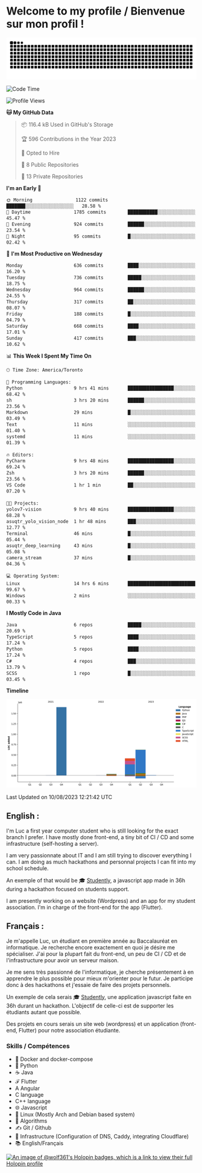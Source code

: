 # Welcome to my profile / Bienvenue sur mon profil !

![snake gif](https://github.com/wolf-361/wolf-361/blob/output/github-contribution-grid-snake.svg)

<!--START_SECTION:waka-->
![Code Time](http://img.shields.io/badge/Code%20Time-254%20hrs%2053%20mins-blue)

![Profile Views](http://img.shields.io/badge/Profile%20Views-0-blue)

**🐱 My GitHub Data** 

> 📦 116.4 kB Used in GitHub's Storage 
 > 
> 🏆 596 Contributions in the Year 2023
 > 
> 💼 Opted to Hire
 > 
> 📜 8 Public Repositories 
 > 
> 🔑 13 Private Repositories 
 > 
**I'm an Early 🐤** 

```text
🌞 Morning                1122 commits        ███████░░░░░░░░░░░░░░░░░░   28.58 % 
🌆 Daytime                1785 commits        ███████████░░░░░░░░░░░░░░   45.47 % 
🌃 Evening                924 commits         ██████░░░░░░░░░░░░░░░░░░░   23.54 % 
🌙 Night                  95 commits          █░░░░░░░░░░░░░░░░░░░░░░░░   02.42 % 
```
📅 **I'm Most Productive on Wednesday** 

```text
Monday                   636 commits         ████░░░░░░░░░░░░░░░░░░░░░   16.20 % 
Tuesday                  736 commits         █████░░░░░░░░░░░░░░░░░░░░   18.75 % 
Wednesday                964 commits         ██████░░░░░░░░░░░░░░░░░░░   24.55 % 
Thursday                 317 commits         ██░░░░░░░░░░░░░░░░░░░░░░░   08.07 % 
Friday                   188 commits         █░░░░░░░░░░░░░░░░░░░░░░░░   04.79 % 
Saturday                 668 commits         ████░░░░░░░░░░░░░░░░░░░░░   17.01 % 
Sunday                   417 commits         ███░░░░░░░░░░░░░░░░░░░░░░   10.62 % 
```


📊 **This Week I Spent My Time On** 

```text
🕑︎ Time Zone: America/Toronto

💬 Programming Languages: 
Python                   9 hrs 41 mins       █████████████████░░░░░░░░   68.42 % 
sh                       3 hrs 20 mins       ██████░░░░░░░░░░░░░░░░░░░   23.56 % 
Markdown                 29 mins             █░░░░░░░░░░░░░░░░░░░░░░░░   03.49 % 
Text                     11 mins             ░░░░░░░░░░░░░░░░░░░░░░░░░   01.40 % 
systemd                  11 mins             ░░░░░░░░░░░░░░░░░░░░░░░░░   01.39 % 

🔥 Editors: 
PyCharm                  9 hrs 48 mins       █████████████████░░░░░░░░   69.24 % 
Zsh                      3 hrs 20 mins       ██████░░░░░░░░░░░░░░░░░░░   23.56 % 
VS Code                  1 hr 1 min          ██░░░░░░░░░░░░░░░░░░░░░░░   07.20 % 

🐱‍💻 Projects: 
yolov7-vision            9 hrs 40 mins       █████████████████░░░░░░░░   68.28 % 
asuqtr_yolo_vision_node  1 hr 48 mins        ███░░░░░░░░░░░░░░░░░░░░░░   12.77 % 
Terminal                 46 mins             █░░░░░░░░░░░░░░░░░░░░░░░░   05.44 % 
asuqtr_deep_learning     43 mins             █░░░░░░░░░░░░░░░░░░░░░░░░   05.08 % 
camera_stream            37 mins             █░░░░░░░░░░░░░░░░░░░░░░░░   04.36 % 

💻 Operating System: 
Linux                    14 hrs 6 mins       █████████████████████████   99.67 % 
Windows                  2 mins              ░░░░░░░░░░░░░░░░░░░░░░░░░   00.33 % 
```

**I Mostly Code in Java** 

```text
Java                     6 repos             █████░░░░░░░░░░░░░░░░░░░░   20.69 % 
TypeScript               5 repos             ████░░░░░░░░░░░░░░░░░░░░░   17.24 % 
Python                   5 repos             ████░░░░░░░░░░░░░░░░░░░░░   17.24 % 
C#                       4 repos             ███░░░░░░░░░░░░░░░░░░░░░░   13.79 % 
SCSS                     1 repo              █░░░░░░░░░░░░░░░░░░░░░░░░   03.45 % 
```



**Timeline**

![Lines of Code chart](https://raw.githubusercontent.com/wolf-361/wolf-361/main/assets/bar_graph.png)


 Last Updated on 10/08/2023 12:21:42 UTC
<!--END_SECTION:waka-->

## English : 

I'm Luc a first year computer student who is still looking for the exact branch I prefer. I have mostly done front-end, a tiny bit of CI / CD and some infrastructure (self-hosting a server).

I am very passionnate about IT and I am still trying to discover everything I can. I am doing as much hackathons and personnal projects I can fit into my school schedule.

An exemple of that would be 🎓 [Studently](https://github.com/wolf-361/Studently-CodeJam12), a javascript app made in 36h during a hackathon focused on students support.

I am presently working on a website (Wordpress) and an app for my student association. I'm in charge of the front-end for the app (Flutter).

## Français :

Je m'appelle Luc, un étudiant en première année au Baccalauréat en informatique. Je recherche encore exactement en quoi je désire me spécialiser. J'ai pour la plupart fait du front-end, un peu de CI / CD et de l'infrastructure pour avoir un serveur maison.

Je me sens très passionné de l'informatique, je cherche présentement à en apprendre le plus possible pour mieux m'orienter pour le futur. Je participe donc à des hackathons et j'essaie de faire des projets personnels.

Un exemple de cela serais 🎓 [Studently](https://github.com/wolf-361/Studently-CodeJam12), une application javascript faite en 36h durant un hackathon. L'objectif de celle-ci est de supporter les étudiants autant que possible.

Des projets en cours serais un site web (wordpress) et un application (front-end, Flutter) pour notre association étudiante.

###  Skills / Compétences

* 🐋 Docker and docker-compose
* 🐍 Python
* ☕ Java
* ℱ Flutter
* A Angular
* C language
* C++ language
* 🌐 Javascript
* 🐧 Linux (Mostly Arch and Debian based system)
* 🧩 Algorithms
* ✍️ Git / Github
* 📜 Infrastructure (Configuration of DNS, Caddy, integrating Cloudflare)
* 📚 English/Français

[![An image of @wolf361's Holopin badges, which is a link to view their full Holopin profile](https://holopin.me/wolf361)](https://holopin.io/@wolf361)


